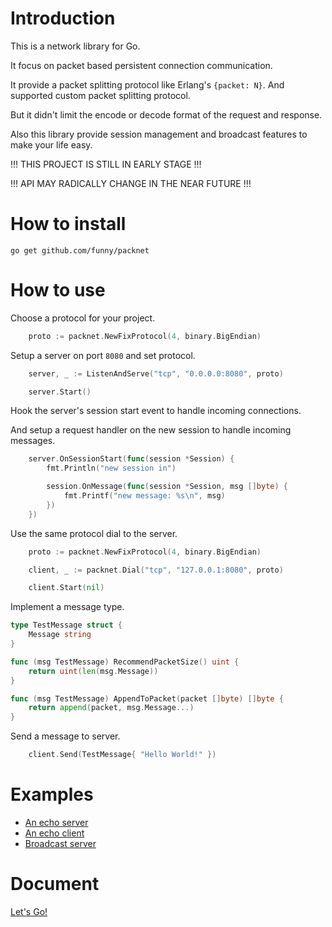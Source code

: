 Introduction
============

This is a network library for Go.

It focus on packet based persistent connection communication.

It provide a packet splitting protocol like Erlang's `{packet: N}`. And supported custom packet splitting protocol.

But it didn't limit the encode or decode format of the request and response.

Also this library provide session management and broadcast features to make your life easy.

!!! THIS PROJECT IS STILL IN EARLY STAGE !!!

!!! API MAY RADICALLY CHANGE IN THE NEAR FUTURE !!!

How to install
==============

```
go get github.com/funny/packnet
```

How to use
===========

Choose a protocol for your project.

```go
	proto := packnet.NewFixProtocol(4, binary.BigEndian)
```

Setup a server on port `8080` and set protocol.

```go
	server, _ := ListenAndServe("tcp", "0.0.0.0:8080", proto)

	server.Start()
```

Hook the server's session start event to handle incoming connections.

And setup a request handler on the new session to handle incoming messages.

```go
	server.OnSessionStart(func(session *Session) {
		fmt.Println("new session in")

		session.OnMessage(func(session *Session, msg []byte) {
			fmt.Printf("new message: %s\n", msg)
		})
	})
```

Use the same protocol dial to the server.

```go
	proto := packnet.NewFixProtocol(4, binary.BigEndian)

	client, _ := packnet.Dial("tcp", "127.0.0.1:8080", proto)

	client.Start(nil)
```

Implement a message type.

```go
type TestMessage struct {
	Message string
}

func (msg TestMessage) RecommendPacketSize() uint {
	return uint(len(msg.Message))
}

func (msg TestMessage) AppendToPacket(packet []byte) []byte {
	return append(packet, msg.Message...)
}
```

Send a message to server.

```go
	client.Send(TestMessage{ "Hello World!" })
```

Examples
========

* [An echo server](https://github.com/funny/packnet/tree/master/examples/echo_server/main.go)
* [An echo client](https://github.com/funny/packnet/tree/master/examples/echo_client/main.go)
* [Broadcast server](https://github.com/funny/packnet/tree/master/examples/broadcast/main.go)

Document
========

[Let's Go!](https://gowalker.org/github.com/funny/packnet)
